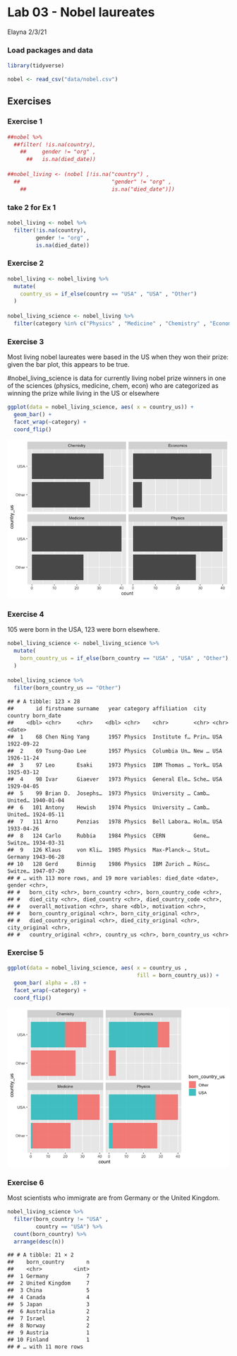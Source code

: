 Lab 03 - Nobel laureates
================
Elayna
2/3/21

### Load packages and data

``` r
library(tidyverse) 
```

``` r
nobel <- read_csv("data/nobel.csv")
```

## Exercises

### Exercise 1

``` r
##nobel %>% 
  ##filter( !is.na(country),
    ##     gender != "org" ,
      ##   is.na(died_date))

##nobel_living <- (nobel [!is.na("country") , 
  ##                             "gender" != "org" , 
    ##                           is.na("died_date")])
```

### take 2 for Ex 1

``` r
nobel_living <- nobel %>% 
  filter(!is.na(country),
         gender != "org" ,
         is.na(died_date))
```

### Exercise 2

``` r
nobel_living <- nobel_living %>% 
  mutate(
    country_us = if_else(country == "USA" , "USA" , "Other")
  )

nobel_living_science <- nobel_living %>% 
  filter(category %in% c("Physics" , "Medicine" , "Chemistry" , "Economics"))
```

### Exercise 3

Most living nobel laureates were based in the US when they won their
prize: given the bar plot, this appears to be true.

#nobel_living_science is data for currently living nobel prize winners
in one of the sciences (physics, medicine, chem, econ) who are
categorized as winning the prize while living in the US or elsewhere

``` r
ggplot(data = nobel_living_science, aes( x = country_us)) +
  geom_bar() +
  facet_wrap(~category) +
  coord_flip()
```

![](lab-03_files/figure-gfm/bar-plot-1.png)<!-- -->

### Exercise 4

105 were born in the USA, 123 were born elsewhere.

``` r
nobel_living_science <- nobel_living_science %>% 
  mutate(
    born_country_us = if_else(born_country == "USA" , "USA" , "Other")
  )

nobel_living_science %>% 
  filter(born_country_us == "Other")
```

    ## # A tibble: 123 × 28
    ##       id firstname surname   year category affiliation  city  country born_date 
    ##    <dbl> <chr>     <chr>    <dbl> <chr>    <chr>        <chr> <chr>   <date>    
    ##  1    68 Chen Ning Yang      1957 Physics  Institute f… Prin… USA     1922-09-22
    ##  2    69 Tsung-Dao Lee       1957 Physics  Columbia Un… New … USA     1926-11-24
    ##  3    97 Leo       Esaki     1973 Physics  IBM Thomas … York… USA     1925-03-12
    ##  4    98 Ivar      Giaever   1973 Physics  General Ele… Sche… USA     1929-04-05
    ##  5    99 Brian D.  Josephs…  1973 Physics  University … Camb… United… 1940-01-04
    ##  6   101 Antony    Hewish    1974 Physics  University … Camb… United… 1924-05-11
    ##  7   111 Arno      Penzias   1978 Physics  Bell Labora… Holm… USA     1933-04-26
    ##  8   124 Carlo     Rubbia    1984 Physics  CERN         Gene… Switze… 1934-03-31
    ##  9   126 Klaus     von Kli…  1985 Physics  Max-Planck-… Stut… Germany 1943-06-28
    ## 10   128 Gerd      Binnig    1986 Physics  IBM Zurich … Rüsc… Switze… 1947-07-20
    ## # … with 113 more rows, and 19 more variables: died_date <date>, gender <chr>,
    ## #   born_city <chr>, born_country <chr>, born_country_code <chr>,
    ## #   died_city <chr>, died_country <chr>, died_country_code <chr>,
    ## #   overall_motivation <chr>, share <dbl>, motivation <chr>,
    ## #   born_country_original <chr>, born_city_original <chr>,
    ## #   died_country_original <chr>, died_city_original <chr>, city_original <chr>,
    ## #   country_original <chr>, country_us <chr>, born_country_us <chr>

### Exercise 5

``` r
ggplot(data = nobel_living_science, aes( x = country_us , 
                                         fill = born_country_us)) +
  geom_bar( alpha = .8) +
  facet_wrap(~category) +
  coord_flip()
```

![](lab-03_files/figure-gfm/bar-plot-prize-vs-born-1.png)<!-- -->

### Exercise 6

Most scientists who immigrate are from Germany or the United Kingdom.

``` r
nobel_living_science %>% 
  filter(born_country != "USA" ,
         country == "USA") %>% 
  count(born_country) %>% 
  arrange(desc(n))
```

    ## # A tibble: 21 × 2
    ##    born_country       n
    ##    <chr>          <int>
    ##  1 Germany            7
    ##  2 United Kingdom     7
    ##  3 China              5
    ##  4 Canada             4
    ##  5 Japan              3
    ##  6 Australia          2
    ##  7 Israel             2
    ##  8 Norway             2
    ##  9 Austria            1
    ## 10 Finland            1
    ## # … with 11 more rows
